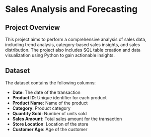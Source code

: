# Sales Analysis and Forecasting

## Project Overview

This project aims to perform a comprehensive analysis of sales data, including trend analysis, category-based sales insights, and sales distribution. The project also includes SQL table creation and data visualization using Python to gain actionable insights.

## Dataset

The dataset contains the following columns:
- **Date**: The date of the transaction
- **Product ID**: Unique identifier for each product
- **Product Name**: Name of the product
- **Category**: Product category
- **Quantity Sold**: Number of units sold
- **Sales Amount**: Total sales amount for the transaction
- **Store Location**: Location of the store
- **Customer Age**: Age of the customer
